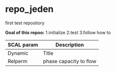 # repo_jeden
first test repository

**Goal of this repoo:**
1.initialize
2.test
3.follow how to

| SCAL param | Description |
| ----------- | ----------- |
| Dynamic | Title |
| Relperm | phase capacity to flow |
